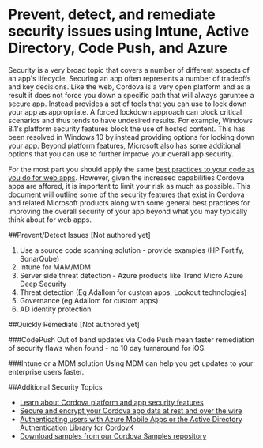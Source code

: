 <properties pageTitle="Prevent, detect, and remediate security issues using Intune, Active Directory, Code Push, and Azure"
  description="Prevent, detect, and quickly remediate security policy and compliance violations using Intune, Active Directory, Code Push, and Azure."
  services=""
  documentationCenter=""
  authors="clantz" />

# Prevent, detect, and remediate security issues using Intune, Active Directory, Code Push, and Azure
Security is a very broad topic that covers a number of different aspects of an app's lifecycle. Securing an app often represents a number of tradeoffs and key decisions. Like the web, Cordova is a very open platform and as a result it does not force you down a specific path that will always garuntee a secure app. Instead provides a set of tools that you can use to lock down your app as appropriate. A forced lockdown approach can block critical scenarios and thus tends to have undesired results. For example, Windows 8.1's platform security features block the use of hosted content. This has been resolved in Windows 10 by instead providing options for locking down your app. Beyond platform features, Microsoft also has some additional options that you can use to further improve your overall app security. 

For the most part you should apply the same [best practices to your code as you do for web apps](https://code.google.com/archive/p/browsersec/wikis/Main.wiki). However, given the increased capabilities Cordova apps are affored, it is important to limit your risk as much as possible. This document will outline some of the security features that exist in Cordova and related Microsoft products along with some general best practices for improving the overall security of your app beyond what you may typically think about for web apps. 

##Prevent/Detect Issues [Not authored yet]

1. Use a source code scanning solution - provide examples (HP Fortify, SonarQube)
2. Intune for MAM/MDM
3. Server side threat detection - Azure products like Trend Micro Azure Deep Security
4. Threat detection (Eg Adallom for custom apps, Lookout technologies)
5. Governance (eg Adallom for custom apps)
6. AD identity protection

##Quickly Remediate [Not authored yet]
 
###CodePush
Out of band updates via Code Push mean faster remediation of security flaws when found - no 10 day turnaround for iOS.

###Intune or a MDM solution
Using MDM can help you get updates to your enterprise users faster.

##Additional Security Topics
- [Learn about Cordova platform and app security features](./cordova-security-platform.md)
- [Secure and encrypt your Cordova app data at rest and over the wire](./cordova-security-data.md)
- [Authenticating users with Azure Mobile Apps or the Active Directory Authentication Library for CordovK](./cordova-security-auth.md)
- [Download samples from our Cordova Samples repository](http://github.com/Microsoft/cordova-samples)
